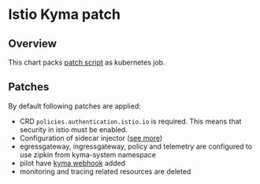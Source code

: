 # Istio Kyma patch

## Overview

This chart packs [patch script](../../components/istio-kyma-patch/README.md) as kubernetes job.

## Patches

By default following patches are applied:
 * CRD `policies.authentication.istio.io` is required. This means that security in istio must be enabled.
 * Configuration of sidecar injector ([see more](../../components/istio-kyma-patch/README.md))
 * egressgateway, ingressgateway, policy and telemetry are configured to use zipkin from kyma-system namespace
 * pilot have [kyma webhook](./scripts/webhook.lua) added  
 * monitoring and tracing related resources are deleted